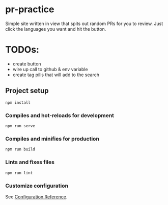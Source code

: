 # pr-practice
Simple site written in view that spits out random PRs for you to review.
Just click the languages you want and hit the button.


# TODOs:
- create button
- wire up call to github & env variable
- create tag pills that will add to the search 

## Project setup
```
npm install
```

### Compiles and hot-reloads for development
```
npm run serve
```

### Compiles and minifies for production
```
npm run build
```

### Lints and fixes files
```
npm run lint
```

### Customize configuration
See [Configuration Reference](https://cli.vuejs.org/config/).
